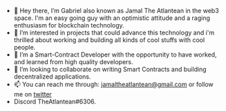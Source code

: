 - 👋 Hey there, I’m Gabriel also known as Jamal The Atlantean in the web3 space. I'm an easy going guy with an optimistic attitude and a raging enthusiasm for blockchain technology. 
- 👀 I’m interested in projects that could advance this technology and i'm thrilled about working and building all kinds of cool stuffs with cool people.
- 🌱 I’m a Smart-Contract Developer with the opportunity to have worked, and learned from high quality developers.
- 💞️ I’m looking to collaborate on writing Smart Contracts and building decentralized applications.
- 📫 You can reach me through: jamaltheatlantean@gmail.com or follow me on [twitter](https://twitter.com/ThatAtlantean)
-   Discord TheAtlantean#6306.

<!---
jamaltheatlantean/jamaltheatlantean is a ✨ special ✨ repository because its `README.md` (this file) appears on your GitHub profile.
You can click the Preview link to take a look at your changes.
--->
